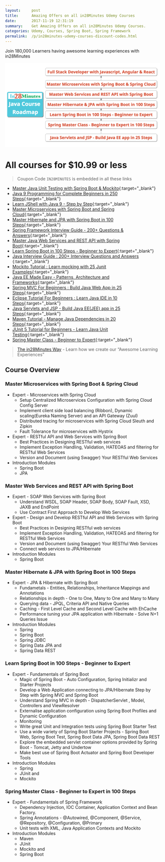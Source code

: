 ```yaml
---
layout:     post
title:      Amazing Offers on all in28Minutes Udemy Courses
date:       2017-11-19 12:31:19
summary:    Get Amazing Offers on all in28Minutes Udemy Courses.
categories: Udemy, Courses, Spring Boot, Spring Framework
permalink:  /p/in28minutes-udemy-courses-discount-codes.html
---
```

Join 180,000 Learners having awesome learning experiences with in28Minutes

![Image](/images/in28Minutes-Java-Course-Roadmap.png "in28Minutes Java Course Roadmap") 

# All courses for $10.99 or less

> Coupon Code `IN28MINUTES` is embedded in all these links

- [Master Java Unit Testing with Spring Boot & Mockito](https://www.udemy.com/learn-unit-testing-with-spring-boot/?couponCode=IN28MINUTES){:target="_blank"}
- [Java 9 Programming for Complete Beginners in 250 Steps](https://www.udemy.com/java-programming-tutorial-for-beginners/?couponCode=IN28MINUTES){:target="_blank"}
- [Learn JShell with Java 9 - Step by Step](http://udemy.com/jshell-tutorial-for-beginners-with-java-9/?couponCode=IN28MINUTES){:target="_blank"}
- [Master Microservices with Spring Boot and Spring Cloud](https://www.udemy.com/microservices-with-spring-boot-and-spring-cloud/?couponCode=IN28MINUTES){:target="_blank"}
- [Master Hibernate and JPA with Spring Boot in 100 Steps](https://www.udemy.com/hibernate-jpa-tutorial-for-beginners-in-100-steps/?couponCode=IN28MINUTES){:target="_blank"}
- [Spring Framework Interview Guide - 200+ Questions & Answers](https://www.udemy.com/spring-interview-questions-and-answers/?couponCode=IN28MINUTES){:target="_blank"}
- [Master Java Web Services and REST API with Spring Boot](https://www.udemy.com/spring-web-services-tutorial/?couponCode=IN28MINUTES){:target="_blank"}
- [Learn Spring Boot in 100 Steps - Beginner to Expert](https://www.udemy.com/spring-boot-tutorial-for-beginners/?couponCode=IN28MINUTES){:target="_blank"}
- [Java Interview Guide : 200+ Interview Questions and Answers ](https://www.udemy.com/java-interview-questions-and-answers/?couponCode=IN28MINUTES){:target="_blank"}
- [Mockito Tutorial : Learn mocking with 25 Junit Examples](https://www.udemy.com/mockito-tutorial-with-junit-examples/?couponCode=IN28MINUTES){:target="_blank"}
- [Java EE Made Easy - Patterns, Architecture and Frameworks](https://www.udemy.com/java-ee-design-patterns-architecture-and-frameworks/?couponCode=IN28MINUTES){:target="_blank"}
- [Spring MVC For Beginners : Build Java Web App in 25 Steps](https://www.udemy.com/spring-mvc-tutorial-for-beginners-step-by-step/?couponCode=IN28MINUTES){:target="_blank"}
- [Eclipse Tutorial For Beginners : Learn Java IDE in 10 Steps](https://www.udemy.com/eclipse-java-tutorial-for-beginners/?couponCode=IN28MINUTES){:target="_blank"}
- [Java Servlets and JSP - Build Java EE(JEE) app in 25 Steps](https://www.udemy.com/learn-java-servlets-and-jsp-web-application-in-25-steps/?couponCode=IN28MINUTES){:target="_blank"}
- [Maven Tutorial - Manage Java Dependencies in 20 Steps](https://www.udemy.com/learn-maven-java-dependency-management-in-20-steps/?couponCode=IN28MINUTES){:target="_blank"}
- [JUnit 5 Tutorial for Beginners - Learn Java Unit Testing](https://www.udemy.com/junit-tutorial-for-beginners-with-java-examples/?couponCode=IN28MINUTES){:target="_blank"}
- [Spring Master Class - Beginner to Expert](https://www.udemy.com/spring-tutorial-for-beginners/?couponCode=IN28MINUTES){:target="_blank"}


> [The in28Minutes Way](http://www.in28minutes.com/the-in28minutes-way) - Learn how we create our “Awesome Learning Experiences”


## Course Overview

### Master Microservices with Spring Boot & Spring Cloud
- Expert - Microservices with Spring Cloud
  - Setup Centralized Microservices Configuration with Spring Cloud Config Server
  - Implement client side load balancing (Ribbon), Dynamic scaling(Eureka Naming Server) and an API Gateway (Zuul)
  - Distributed tracing for microservices with Spring Cloud Sleuth and Zipkin
  - Fault Tolerance for microservices with Hystrix
- Expert - RESTful API and Web Services with Spring Boot
  - Best Practices in Designing RESTful web services
  - Implement Exception Handling, Validation, HATEOAS and filtering for RESTful Web Services
  - Version and Document (using Swagger) Your RESTful Web Services
- Introduction Modules 
  - Spring Boot 
  - JPA

### Master Web Services and REST API with Spring Boot
- Expert - SOAP Web Services with Spring Boot
  - Understand WSDL, SOAP Header, SOAP Body, SOAP Fault, XSD, JAXB and EndPoint
  - Use Contract First Approach to Develop Web Services
- Expert - Design and Develop RESTful API and Web Services with Spring Boot
  - Best Practices in Designing RESTful web services
  - Implement Exception Handling, Validation, HATEOAS and filtering for RESTful Web Services
  - Version and Document (using Swagger) Your RESTful Web Services
  - Connect web services to JPA/Hibernate
- Introduction Modules 
  - Spring Boot

### Master Hibernate & JPA with Spring Boot in 100 Steps
- Expert - JPA & Hibernate with Spring Boot
  - Fundametals - Entities, Relationships, Inheritance Mappings and Annotations
  - Relationships in depth - One to One, Many to One and Many to Many
  - Querying data - JPQL, Criteria API and Native Queries
  - Caching - First Level Cache and Second Level Cache with EhCache
  - Performance tuning your JPA application with Hibernate - Solve N+1 Queries Issue
- Introduction Modules 
  - Spring
  - Spring Boot
  - Spring JDBC
  - Spring Data JPA and 
  - Spring Data REST

### Learn Spring Boot in 100 Steps - Beginner to Expert
- Expert - Fundamentals of Spring Boot
  - Magic of Spring Boot - Auto Configuration, Spring Initializr and Starter Projects
  - Develop a Web Application connecting to JPA/Hibernate Step by Step with Spring MVC and Spring Boot
  - Understand Spring MVC in depth - DispatcherServlet , Model, Controllers and ViewResolver
  - Externalise application configuration using Spring Boot Profiles and Dynamic Configuration
  - Monitoring
  - Write great Unit and Integration tests using Spring Boot Starter Test
  - Use a wide variety of Spring Boot Starter Projects - Spring Boot Web, Spring Boot Test, Spring Boot Data JPA, Spring Boot Data REST
  - Explore the embedded servlet container options provided by Spring Boot - Tomcat, Jetty and Undertow
  - Make best use of Spring Boot Actuator and Spring Boot Developer Tools
- Introduction Modules 
  - Spring
  - JUnit and 
  - Mockito

### Spring Master Class - Beginner to Expert in 100 Steps
- Expert - Fundamentals of Spring Framework
  - Dependency Injection, IOC Container, Application Context and Bean Factory.
  - Spring Annotations - @Autowired, @Component, @Service, @Repository, @Configuration, @Primary
  - Unit tests with XML, Java Application Contexts and Mockito
- Introduction Modules
  - Maven
  - JUnit
  - Mockito and 
  - Spring Boot
